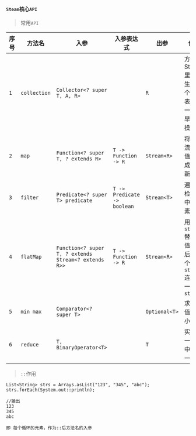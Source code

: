 #### `Steam`核心`API`

> 常用`API`

序号 | 方法名 | 入参 | 入参表达式| 出参 | 作用
--- | --- | --- | --- | --- | ---
`1` | `collection` | `Collector<? super T, A, R>` |  | `R` | 方法由Stream里的值生成一个列表，是一个及早求值操作
`2` | `map` | `Function<? super T, ? extends R>` | `T -> Function -> R` | `Stream<R>` | 将一个流中的值转换成一个新的流
`3` | `filter` | `Predicate<? super T> predicate` | `T -> Predicate -> boolean` | `Stream<T>` | 遍历并检查其中的元素
`4` | `flatMap` | `Function<? super T, ? extends Stream<? extends R>>` | `T -> Function -> R` | `Stream<R>` | 用`stream`替换值，然后将多个`stream`连接成一个`stream`
`5` | `min max` | `Comparator<? super T>` |  | `Optional<T>` | 求最大值和最小值
`6` | `reduce` | `T, BinaryOperator<T>` | | `T` | 实现从一组值中生成一个值

> `::`作用
```
List<String> strs = Arrays.asList("123", "345", "abc");
strs.forEach(System.out::println);

//输出
123
345
abc

即 每个循环的元素，作为::后方法名的入参
```